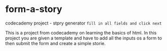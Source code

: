 # form-a-story
codecademy project - stpry generator
`fill in all fields and click next`

This is a project from codecademy on learning the basics of html. In this project you are given a template and have to add all the inputs os a form to then submit the form and create a simple storie.
